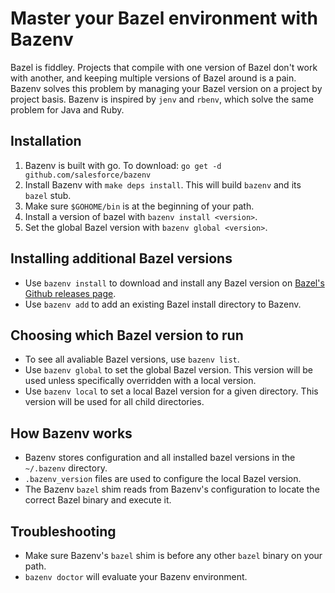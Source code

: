 # Master your Bazel environment with Bazenv

Bazel is fiddley. Projects that compile with one version of Bazel don't work with another, and keeping multiple
versions of Bazel around is a pain. Bazenv solves this problem by managing your Bazel version on a project by project
basis. Bazenv is inspired by `jenv` and `rbenv`, which solve the same problem for Java and Ruby.

## Installation

1. Bazenv is built with go. To download: `go get -d github.com/salesforce/bazenv`
1. Install Bazenv with `make deps install`. This will build `bazenv` and its `bazel` stub.
1. Make sure `$GOHOME/bin` is at the beginning of your path.
1. Install a version of bazel with `bazenv install <version>`.
1. Set the global Bazel version with `bazenv global <version>`.

## Installing additional Bazel versions

* Use `bazenv install` to download and install any Bazel version on
  [Bazel's Github releases page](https://github.com/bazelbuild/bazel/releases).
* Use `bazenv add` to add an existing Bazel install directory to Bazenv.

## Choosing which Bazel version to run

* To see all avaliable Bazel versions, use `bazenv list`.
* Use `bazenv global` to set the global Bazel version. This version will be used unless specifically overridden with
  a local version.
* Use `bazenv local` to set a local Bazel version for a given directory. This version will be used for all child
  directories.

## How Bazenv works

* Bazenv stores configuration and all installed bazel versions in the `~/.bazenv` directory.
* `.bazenv_version` files are used to configure the local Bazel version.
* The Bazenv `bazel` shim reads from Bazenv's configuration to locate the correct Bazel binary and execute it.

## Troubleshooting

* Make sure Bazenv's `bazel` shim is before any other `bazel` binary on your path.
* `bazenv doctor` will evaluate your Bazenv environment.
